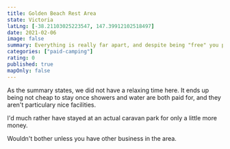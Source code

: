 ```yaml
---
title: Golden Beach Rest Area
state: Victoria
latLng: [-38.21103025223547, 147.39912102518497]
date: 2021-02-06
image: false
summary: Everything is really far apart, and despite being "free" you pay for everything. Pick a caravan park and spend less on real facilities. 
categories: ["paid-camping"]
rating: 0
published: true
mapOnly: false
---
```


As the summary states, we did not have a relaxing time here. It ends up being not cheap to stay once showers and water are both paid for, and they aren't particulary nice facilities. 

I'd much rather have stayed at an actual caravan park for only a little more money.

Wouldn't bother unless you have other business in the area.